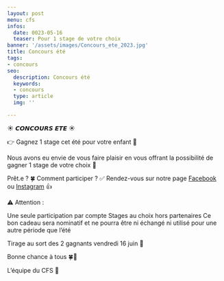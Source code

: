 ```yaml
---
layout: post
menu: cfs
infos:
  date: 0023-05-16
  teaser: Pour 1 stage de votre choix
banner: '/assets/images/Concours_ete_2023.jpg'
title: Concours été
tags:
- concours
seo:
  description: Concours été
  keywords:
  - concours
  type: article
  img: ''

---
```


☀ 𝘾𝙊𝙉𝘾𝙊𝙐𝙍𝙎 𝙀𝙏𝙀 ☀

👉 Gagnez 1 stage cet été pour votre enfant 🤩

Nous avons eu envie de vous faire plaisir en vous offrant la possibilité de gagner 1 stage de votre choix 🥳

Prêt.e ? 🍀 Comment participer ?
✅ Rendez-vous sur notre page <a href="https://facebook.lecfs.be/">Facebook</a> ou <a href="https://Instagram.lecfs.be/">Instagram</a> 👍

⚠ Attention :

Une seule participation par compte
Stages au choix hors partenaires
Ce bon cadeau sera nominatif et ne pourra être ni échangé ni utilisé pour une autre période que l’été

Tirage au sort des 2 gagnants vendredi 16 juin 🥳

Bonne chance à tous 🍀🤞

L’équipe du CFS 👟
